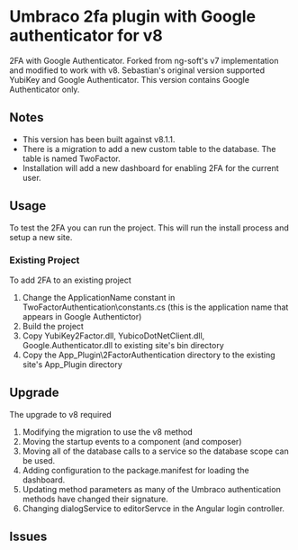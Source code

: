 # Umbraco 2fa plugin with Google authenticator for v8
2FA with Google Authenticator. Forked from ng-soft's v7 implementation and modified to work with v8. Sebastian's original version supported YubiKey and Google Authenticator. This version contains Google Authenticator only.

## Notes

* This version has been built against v8.1.1.
* There is a migration to add a new custom table to the database. The table is named TwoFactor.
* Installation will add a new dashboard for enabling 2FA for the current user.

## Usage

To test the 2FA you can run the project. This will run the install process and setup a new site. 

### Existing Project

To add 2FA to an existing project
1. Change the ApplicationName constant in TwoFactorAuthentication\constants.cs (this is the application name that appears in Google Authentictor) 
2. Build the project
3. Copy YubiKey2Factor.dll, YubicoDotNetClient.dll, Google.Authenticator.dll to existing site's bin directory
4. Copy the App_Plugin\2FactorAuthentication directory to the existing site's App_Plugin directory

## Upgrade

The upgrade to v8 required 
1. Modifying the migration to use the v8 method
2. Moving the startup events to a component (and composer)
3. Moving all of the database calls to a service so the database scope can be used.
4. Adding configuration to the package.manifest for loading the dashboard.
5. Updating method parameters as many of the Umbraco authentication methods have changed their signature.
6. Changing dialogService to editorServce in the Angular login controller.

## Issues
